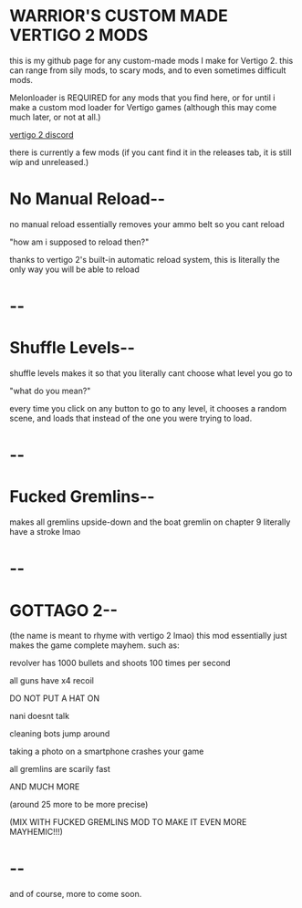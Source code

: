 WARRIOR'S CUSTOM MADE VERTIGO 2 MODS
=
this is my github page for any custom-made mods I make for Vertigo 2.
this can range from sily mods, to scary mods, and to even sometimes difficult mods.

Melonloader is REQUIRED for any mods that you find here, or for until i make a custom mod loader for Vertigo games
(although this may come much later, or not at all.)

[vertigo 2 discord](https://discord.gg/nGjNJWZtef)

there is currently a few mods (if you cant find it in the releases tab, it is still wip and unreleased.)


No Manual Reload--
=
no manual reload essentially removes your ammo belt so you cant reload


"how am i supposed to reload then?"

thanks to vertigo 2's built-in automatic reload system, this is literally the only way you will be able to reload

--
=
Shuffle Levels--
=
shuffle levels makes it so that you literally cant choose what level you go to


"what do you mean?"

every time you click on any button to go to any level, it chooses a random scene, and loads that instead of the one you were trying to load.

--
=
Fucked Gremlins--
=
makes all gremlins upside-down and the boat gremlin on chapter 9 literally have a stroke lmao

--
=
GOTTAGO 2--
=
(the name is meant to rhyme with vertigo 2 lmao)
this mod essentially just makes the game complete mayhem.
such as:

revolver has 1000 bullets and shoots 100 times per second

all guns have x4 recoil

DO NOT PUT A HAT ON

nani doesnt talk

cleaning bots jump around

taking a photo on a smartphone crashes your game

all gremlins are scarily fast

AND MUCH MORE

(around 25 more to be more precise)

(MIX WITH FUCKED GREMLINS MOD TO MAKE IT EVEN MORE MAYHEMIC!!!)

--
=
and of course, more to come soon.

